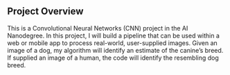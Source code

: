 ## Project Overview
This is a Convolutional Neural Networks (CNN) project in the AI Nanodegree. In this project, I will build a pipeline that can be used within a web or mobile app to process real-world, user-supplied images.  Given an image of a dog, my algorithm will identify an estimate of the canine’s breed.  If supplied an image of a human, the code will identify the resembling dog breed.  
